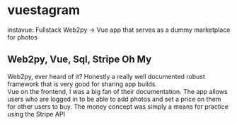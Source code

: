 # vuestagram
instavue: Fullstack Web2py -> Vue  app that serves as a dummy marketplace for photos

## Web2py, Vue, Sql, Stripe Oh My
Web2py, ever heard of it?  Honestly a really well documented robust framework that is very good for sharing app builds.  
Vue on the frontend, I was a big fan of their documentation.  The app allows users who are logged in to be able to add photos 
and set a price on them for other users to buy. The money concept was simply a means for practice using the Stripe API
